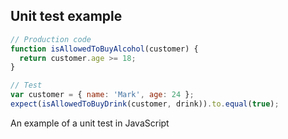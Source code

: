 ## Unit test example

```javascript
// Production code
function isAllowedToBuyAlcohol(customer) {
  return customer.age >= 18;
}
```

```javascript
// Test
var customer = { name: 'Mark', age: 24 };
expect(isAllowedToBuyDrink(customer, drink)).to.equal(true);
```

An example of a unit test in JavaScript